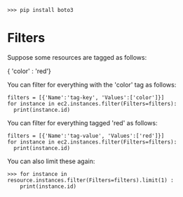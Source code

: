 ```
>>> pip install boto3
```

# Filters

Suppose some resources are tagged as follows:

{ 'color' : 'red'}

You can filter for everything with the 'color' tag as follows:

```
filters = [{'Name':'tag-key', 'Values':['color']}]
for instance in ec2.instances.filter(Filters=filters):
  print(instance.id)
```

You can filter for everything tagged 'red' as follows:
```
filters = [{'Name':'tag-value', 'Values':['red']}]
for instance in ec2.instances.filter(Filters=filters):
  print(instance.id)
```

You can also limit these again:

```
>>> for instance in resource.instances.filter(Filters=filters).limit(1) :
    print(instance.id)
```
